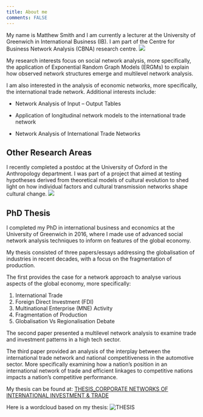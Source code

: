 ```yaml
---
title: About me
comments: FALSE
---
```


My name is Matthew Smith and I am currently a lecturer at the University of Greenwich in International Business (IB). I am part of the Centre for Business Network Analysis (CBNA) research centre.
![](/page/about_files/PROFILE2.jpg)

My research interests focus on social network analysis, more specifically, the application of Exponential Random Graph Models (ERGMs) to explain how observed network structures emerge and multilevel network analysis.

I am also interested in the analysis of economic networks, more specifically, the international trade network. Additional interests include:

- Network Analysis of Input – Output Tables

- Application of longitudinal network models to the international trade network

- Network Analysis of International Trade Networks 

## Other Research Areas
I recently completed a postdoc at the University of Oxford in the Anthropology department. I was part of a project that aimed at testing hypotheses derived from theoretical models of cultural evolution to shed light on how individual factors and cultural transmission networks shape cultural change.
![](/page/about_files/OxAnthro1.jpg) 

## PhD Thesis
I completed my PhD in international business and economics at the University of Greenwich in 2016, where I made use of advanced social network analysis techniques to inform on features of the global economy.

My thesis consisted of three papers/essays addressing the globalisation of industries in recent decades, with a focus on the fragmentation of production.

The first provides the case for a network approach to analyse various aspects of the global economy, more specifically:

1. International Trade
2. Foreign Direct Investment (FDI)
3. Multinational Enterprise (MNE) Activity
4. Fragmentation of Production
5. Globalisation Vs Regionalisation Debate

The second paper presented a multilevel network analysis to examine trade and investment patterns in a high tech sector.  

The third paper provided an analysis of the interplay between the international trade network and national competitiveness in the automotive sector. More specifically examining how a nation’s position in an international network of trade and efficient linkages to competitive nations impacts a nation’s competitive performance.  

My thesis can be found at:
[THESIS_CORPORATE NETWORKS OF INTERNATIONAL INVESTMENT & TRADE](https://www.researchgate.net/publication/319876899_Corporate_networks_of_international_investment_and_trade)

Here is a wordcloud based on my thesis:
![THESIS](/img/Thesis1.png)
